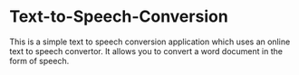 # Text-to-Speech-Conversion
This is a simple text to speech conversion application which uses an online text to speech convertor. It allows you to convert a word document in the form of speech.
